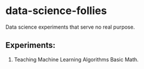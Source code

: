 # data-science-follies
Data science experiments that serve no real purpose.

## Experiments:

1. Teaching Machine Learning Algorithms Basic Math.
